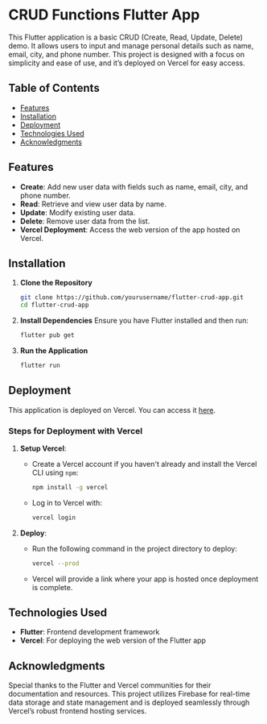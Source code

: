 

# CRUD Functions Flutter App

This Flutter application is a basic CRUD (Create, Read, Update, Delete) demo. It allows users to input and manage personal details such as name, email, city, and phone number. This project is designed with a focus on simplicity and ease of use, and it’s deployed on Vercel for easy access.

## Table of Contents
- [Features](#features)
- [Installation](#installation)
- [Deployment](#deployment)
- [Technologies Used](#technologies-used)
- [Acknowledgments](#acknowledgments)

## Features

- **Create**: Add new user data with fields such as name, email, city, and phone number.
- **Read**: Retrieve and view user data by name.
- **Update**: Modify existing user data.
- **Delete**: Remove user data from the list.
- **Vercel Deployment**: Access the web version of the app hosted on Vercel.

## Installation

1. **Clone the Repository**
   ```bash
   git clone https://github.com/yourusername/flutter-crud-app.git
   cd flutter-crud-app
   ```

2. **Install Dependencies**
   Ensure you have Flutter installed and then run:
   ```bash
   flutter pub get
   ```

3. **Run the Application**
   ```bash
   flutter run
   ```

## Deployment

This application is deployed on Vercel. You can access it [here](https://your-vercel-deployment-link.vercel.app/).

### Steps for Deployment with Vercel

1. **Setup Vercel**:
   - Create a Vercel account if you haven't already and install the Vercel CLI using `npm`:
     ```bash
     npm install -g vercel
     ```
   - Log in to Vercel with:
     ```bash
     vercel login
     ```

2. **Deploy**:
   - Run the following command in the project directory to deploy:
     ```bash
     vercel --prod
     ```
   - Vercel will provide a link where your app is hosted once deployment is complete.

## Technologies Used

- **Flutter**: Frontend development framework
- **Vercel**: For deploying the web version of the Flutter app

## Acknowledgments

Special thanks to the Flutter and Vercel communities for their documentation and resources. This project utilizes Firebase for real-time data storage and state management and is deployed seamlessly through Vercel’s robust frontend hosting services.
